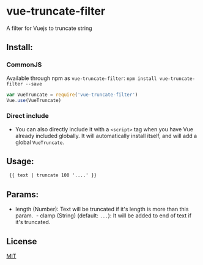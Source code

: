 # vue-truncate-filter

A filter for Vuejs to truncate string

## Install:

### CommonJS

 Available through npm as `vue-truncate-filter`: `npm install vue-truncate-filter --save`

  ``` js
  var VueTruncate = require('vue-truncate-filter')
  Vue.use(VueTruncate)
  ```

### Direct include

 - You can also directly include it with a `<script>` tag when you have Vue already included globally. It will automatically install itself, and will add a global `VueTruncate`.

## Usage:

 ```html
  {{ text | truncate 100 '....' }}
 ```
 
## Params:
  - length (Number): Text will be truncated if it's length is more than this param.
  - clamp (String) (default: `...`): It will be added to end of text if it's truncated.
  
## License

[MIT](http://opensource.org/licenses/MIT)
